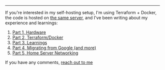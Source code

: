 ---

If you're interested in my self-hosting setup, I'm using Terraform + Docker, the code is hosted on [the same server][nebula], and I've been writing about my experience and learnings:

1. [Part 1, Hardware](/blog/2017/09/17/home-server-build/)
2. [Part 2, Terraform/Docker](/blog/2017/11/09/home-server-update/)
3. [Part 3, Learnings](/blog/2017/12/18/home-server-learnings/)
4. [Part 4, Migrating from Google (and more)](/blog/2017/12/31/migrating-from-google/)
5. [Part 5, Home Server Networking](/blog/2018/04/22/home-server-networking/)

If you have any comments, [reach out to me](/contact/)

[nebula]: https://git.captnemo.in/nemo/nebula/